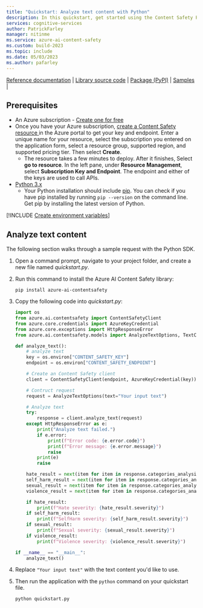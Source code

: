 ```yaml
---
title: "Quickstart: Analyze text content with Python"
description: In this quickstart, get started using the Content Safety Python SDK to analyze text content for objectionable material.
services: cognitive-services
author: PatrickFarley
manager: nitinme
ms.service: azure-ai-content-safety
ms.custom: build-2023
ms.topic: include
ms.date: 05/03/2023
ms.author: pafarley
---
```


[Reference documentation](https://pypi.org/project/azure-ai-contentsafety/) | [Library source code](https://github.com/Azure/azure-sdk-for-python/tree/main/sdk/contentsafety/azure-ai-contentsafety) | [Package (PyPI)](https://pypi.org/project/azure-ai-contentsafety/) | [Samples](https://github.com/Azure-Samples/AzureAIContentSafety/tree/main/python/1.0.0) |

## Prerequisites

* An Azure subscription - [Create one for free](https://azure.microsoft.com/free/cognitive-services/) 
* Once you have your Azure subscription, <a href="https://aka.ms/acs-create"  title="Create a Content Safety resource"  target="_blank">create a Content Safety resource </a> in the Azure portal to get your key and endpoint. Enter a unique name for your resource, select the subscription you entered on the application form, select a resource group, supported region, and supported pricing tier. Then select **Create**.
  * The resource takes a few minutes to deploy. After it finishes, Select **go to resource**. In the left pane, under **Resource Management**, select **Subscription Key and Endpoint**. The endpoint and either of the keys are used to call APIs.
* [Python 3.x](https://www.python.org/)
  * Your Python installation should include [pip](https://pip.pypa.io/en/stable/). You can check if you have pip installed by running `pip --version` on the command line. Get pip by installing the latest version of Python.

[!INCLUDE [Create environment variables](../env-vars.md)]


## Analyze text content

The following section walks through a sample request with the Python SDK.

1. Open a command prompt, navigate to your project folder, and create a new file named *quickstart.py*.
1. Run this command to install the Azure AI Content Safety library:

    ```console
    pip install azure-ai-contentsafety
    ```

1. Copy the following code into *quickstart.py*:

    ```python
    import os
    from azure.ai.contentsafety import ContentSafetyClient
    from azure.core.credentials import AzureKeyCredential
    from azure.core.exceptions import HttpResponseError
    from azure.ai.contentsafety.models import AnalyzeTextOptions, TextCategory
    
    def analyze_text():
        # analyze text
        key = os.environ["CONTENT_SAFETY_KEY"]
        endpoint = os.environ["CONTENT_SAFETY_ENDPOINT"]
    
        # Create an Content Safety client
        client = ContentSafetyClient(endpoint, AzureKeyCredential(key))
    
        # Contruct request
        request = AnalyzeTextOptions(text="Your input text")
    
        # Analyze text
        try:
            response = client.analyze_text(request)
        except HttpResponseError as e:
            print("Analyze text failed.")
            if e.error:
                print(f"Error code: {e.error.code}")
                print(f"Error message: {e.error.message}")
                raise
            print(e)
            raise

        hate_result = next(item for item in response.categories_analysis if item.category == TextCategory.HATE)
        self_harm_result = next(item for item in response.categories_analysis if item.category == TextCategory.SELF_HARM)
        sexual_result = next(item for item in response.categories_analysis if item.category == TextCategory.SEXUAL)
        violence_result = next(item for item in response.categories_analysis if item.category == TextCategory.VIOLENCE)
    
        if hate_result:
            print(f"Hate severity: {hate_result.severity}")
        if self_harm_result:
            print(f"SelfHarm severity: {self_harm_result.severity}")
        if sexual_result:
            print(f"Sexual severity: {sexual_result.severity}")
        if violence_result:
            print(f"Violence severity: {violence_result.severity}")
    
    if __name__ == "__main__":
        analyze_text()
    ```
1. Replace `"Your input text"` with the text content you'd like to use.
1. Then run the application with the `python` command on your quickstart file.

    ```console
    python quickstart.py
    ```
